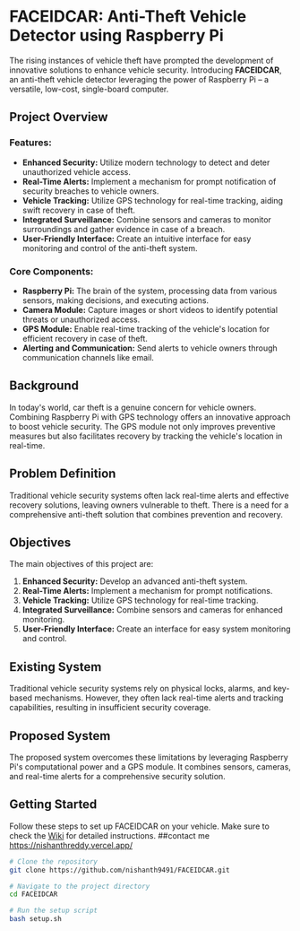 # FACEIDCAR: Anti-Theft Vehicle Detector using Raspberry Pi

The rising instances of vehicle theft have prompted the development of innovative solutions to enhance vehicle security. Introducing **FACEIDCAR**, an anti-theft vehicle detector leveraging the power of Raspberry Pi – a versatile, low-cost, single-board computer.

## Project Overview

### Features:
- **Enhanced Security:** Utilize modern technology to detect and deter unauthorized vehicle access.
- **Real-Time Alerts:** Implement a mechanism for prompt notification of security breaches to vehicle owners.
- **Vehicle Tracking:** Utilize GPS technology for real-time tracking, aiding swift recovery in case of theft.
- **Integrated Surveillance:** Combine sensors and cameras to monitor surroundings and gather evidence in case of a breach.
- **User-Friendly Interface:** Create an intuitive interface for easy monitoring and control of the anti-theft system.

### Core Components:
- **Raspberry Pi:** The brain of the system, processing data from various sensors, making decisions, and executing actions.
- **Camera Module:** Capture images or short videos to identify potential threats or unauthorized access.
- **GPS Module:** Enable real-time tracking of the vehicle's location for efficient recovery in case of theft.
- **Alerting and Communication:** Send alerts to vehicle owners through communication channels like email.

## Background

In today's world, car theft is a genuine concern for vehicle owners. Combining Raspberry Pi with GPS technology offers an innovative approach to boost vehicle security. The GPS module not only improves preventive measures but also facilitates recovery by tracking the vehicle's location in real-time.

## Problem Definition

Traditional vehicle security systems often lack real-time alerts and effective recovery solutions, leaving owners vulnerable to theft. There is a need for a comprehensive anti-theft solution that combines prevention and recovery.

## Objectives

The main objectives of this project are:
1. **Enhanced Security:** Develop an advanced anti-theft system.
2. **Real-Time Alerts:** Implement a mechanism for prompt notifications.
3. **Vehicle Tracking:** Utilize GPS technology for real-time tracking.
4. **Integrated Surveillance:** Combine sensors and cameras for enhanced monitoring.
5. **User-Friendly Interface:** Create an interface for easy system monitoring and control.

## Existing System

Traditional vehicle security systems rely on physical locks, alarms, and key-based mechanisms. However, they often lack real-time alerts and tracking capabilities, resulting in insufficient security coverage.

## Proposed System

The proposed system overcomes these limitations by leveraging Raspberry Pi's computational power and a GPS module. It combines sensors, cameras, and real-time alerts for a comprehensive security solution.

## Getting Started

Follow these steps to set up FACEIDCAR on your vehicle. Make sure to check the [Wiki](wiki-link) for detailed instructions.
##contact me https://nishanthreddy.vercel.app/

```bash
# Clone the repository
git clone https://github.com/nishanth9491/FACEIDCAR.git

# Navigate to the project directory
cd FACEIDCAR

# Run the setup script
bash setup.sh
